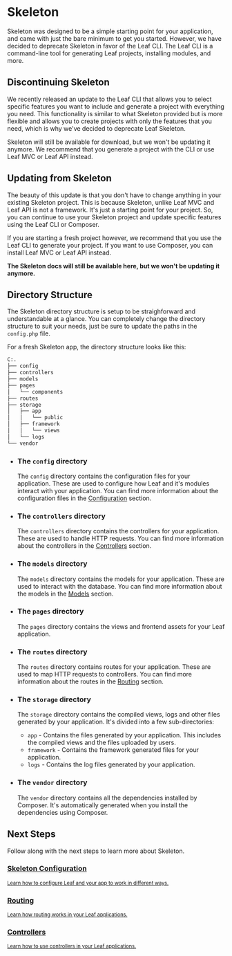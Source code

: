 <!-- markdownlint-disable no-inline-html -->

# Skeleton <sup class="vt-badge bg:red" data-text="Deprecated"></sup>

Skeleton was designed to be a simple starting point for your application, and came with just the bare minimum to get you started. However, we have decided to deprecate Skeleton in favor of the Leaf CLI. The Leaf CLI is a command-line tool for generating Leaf projects, installing modules, and more.

## Discontinuing Skeleton

We recently released an update to the Leaf CLI that allows you to select specific features you want to include and generate a project with everything you need. This functionality is similar to what Skeleton provided but is more flexible and allows you to create projects with only the features that you need, which is why we've decided to deprecate Leaf Skeleton.

Skeleton will still be available for download, but we won't be updating it anymore. We recommend that you generate a project with the CLI or use Leaf MVC or Leaf API instead.

## Updating from Skeleton

The beauty of this update is that you don't have to change anything in your existing Skeleton project. This is because Skeleton, unlike Leaf MVC and Leaf API is not a framework. It's just a starting point for your project. So, you can continue to use your Skeleton project and update specific features using the Leaf CLI or Composer.

If you are starting a fresh project however, we recommend that you use the Leaf CLI to generate your project. If you want to use Composer, you can install Leaf MVC or Leaf API instead.

**The Skeleton docs will still be available here, but we won't be updating it anymore.**

## Directory Structure

The Skeleton directory structure is setup to be straighforward and understandable at a glance. You can completely change the directory structure to suit your needs, just be sure to update the paths in the `config.php` file.

For a fresh Skeleton app, the directory structure looks like this:

```bash
C:.
├── config
├── controllers
├── models
├── pages
│   └── components
├── routes
├── storage
│   ├── app
│   │   └── public
│   ├── framework
│   │   └── views
│   └── logs
└── vendor
```

- ### The `config` directory

  The `config` directory contains the configuration files for your application. These are used to configure how Leaf and it's modules interact with your application. You can find more information about the configuration files in the [Configuration](/mvc/config) section.

- ### The `controllers` directory

  The `controllers` directory contains the controllers for your application. These are used to handle HTTP requests. You can find more information about the controllers in the [Controllers](/mvc/controllers) section.
  
- ### The `models` directory

  The `models` directory contains the models for your application. These are used to interact with the database. You can find more information about the models in the [Models](/mvc/models) section.

- ### The `pages` directory

  The `pages` directory contains the views and frontend assets for your Leaf application.

- ### The `routes` directory

  The `routes` directory contains routes for your application. These are used to map HTTP requests to controllers. You can find more information about the routes in the [Routing](/mvc/routing) section.

- ### The `storage` directory

  The `storage` directory contains the compiled views, logs and other files generated by your application. It's divided into a few sub-directories:

  - `app` - Contains the files generated by your application. This includes the compiled views and the files uploaded by users.
  - `framework` - Contains the framework generated files for your application.
  - `logs` - Contains the log files generated by your application.

- ### The `vendor` directory

  The `vendor` directory contains all the dependencies installed by Composer. It's automatically generated when you install the dependencies using Composer.

## Next Steps

Follow along with the next steps to learn more about Skeleton.

<div class="vt-box-container next-steps">
  <a class="vt-box" href="/mvc/config">
    <h3 class="next-steps-link">Skeleton Configuration</h3>
    <small class="next-steps-caption">Learn how to configure Leaf and your app to work in different ways.</small>
  </a>
  <a class="vt-box" href="/routing/mvc">
    <h3 class="next-steps-link">Routing</h3>
    <small class="next-steps-caption">Learn how routing works in your Leaf applications.</small>
  </a>
  <a class="vt-box" href="/mvc/controllers">
    <h3 class="next-steps-link">Controllers</h3>
    <small class="next-steps-caption">Learn how to use controllers in your Leaf applications.</small>
  </a>
</div>

